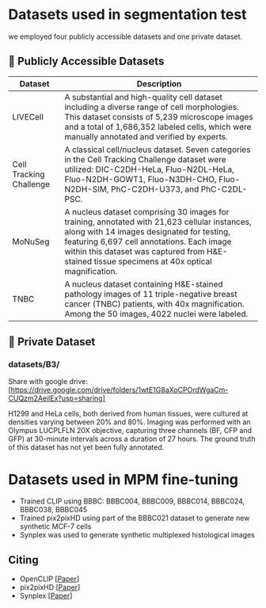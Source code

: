 # Datasets used in segmentation test
we employed four publicly accessible datasets and one private dataset.
## 🔬 Publicly Accessible Datasets
| Dataset                  | Description                                                                 |
|--------------------------|-----------------------------------------------------------------------------|
| LIVECell                 | A substantial and high-quality cell dataset including a diverse range of cell morphologies. This dataset consists of 5,239 microscope images and a total of 1,686,352 labeled cells, which were manually annotated and verified by experts.        |
| Cell Tracking Challenge  | A classical cell/nucleus dataset. Seven categories in the Cell Tracking Challenge dataset were utilized: DIC-C2DH-HeLa, Fluo-N2DL-HeLa, Fluo-N2DH-GOWT1, Fluo-N3DH-CHO, Fluo-N2DH-SIM, PhC-C2DH-U373, and PhC-C2DL-PSC. |
| MoNuSeg                  | A nucleus dataset comprising 30 images for training, annotated with 21,623 cellular instances, along with 14 images designated for testing, featuring 6,697 cell annotations. Each image within this dataset was captured from H&E-stained tissue specimens at 40x optical magnification. |
| TNBC                     | A nucleus dataset containing H&E-stained pathology images of 11 triple-negative breast cancer (TNBC) patients, with 40x magnification. Among the 50 images, 4022 nuclei were labeled. |

## 🔬 Private Dataset

### datasets/B3/

Share with google drive:
[https://drive.google.com/drive/folders/1wtE1G8aXoCPOrdWgaCm-CUQzm2AeilEx?usp=sharing]

H1299 and HeLa cells, both derived from human tissues, were cultured at densities varying between 20% and 80%. Imaging was performed with an Olympus LUCPLFLN 20X objective, capturing three channels (BF, CFP and GFP) at 30-minute intervals across a duration of 27 hours. The ground truth of this dataset has not yet been fully annotated.

# Datasets used in MPM fine-tuning

- Trained CLIP using BBBC: BBBC004, BBBC009, BBBC014, BBBC024, BBBC038, BBBC045
- Trained pix2pixHD using part of the BBBC021 dataset to generate new synthetic MCF-7 cells
- Synplex was used to generate synthetic multiplexed histological images

## Citing

- OpenCLIP [[Paper](https://doi.org/10.1109/CVPR52729.2023.00276)]
- pix2pixHD [[Paper](https://doi.org/10.1109/CVPR.2018.00917)]
- Synplex [[Paper](https://doi.org/10.1109/TMI.2023.3273950)]
